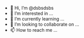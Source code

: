 - 👋 Hi, I’m @dsbsdsbs
- 👀 I’m interested in ...
- 🌱 I’m currently learning ...
- 💞️ I’m looking to collaborate on ...
- 📫 How to reach me ...

<!---
dsbsdsbs/dsbsdsbs is a ✨ special ✨ repository because its `README.md` (this file) appears on your GitHub profile.
You can click the Preview link to take a look at your changes.
--->
